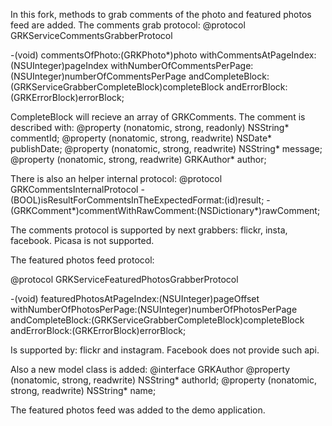In this fork, methods to grab comments of the photo and featured photos feed are added.
The comments grab protocol:
@protocol GRKServiceCommentsGrabberProtocol <NSObject>

-(void) commentsOfPhoto:(GRKPhoto*)photo
withCommentsAtPageIndex:(NSUInteger)pageIndex
withNumberOfCommentsPerPage:(NSUInteger)numberOfCommentsPerPage
       andCompleteBlock:(GRKServiceGrabberCompleteBlock)completeBlock
          andErrorBlock:(GRKErrorBlock)errorBlock;

CompleteBlock will recieve an array of GRKComments. The comment is described with:
@property (nonatomic, strong, readonly) NSString*  commentId;
@property (nonatomic, strong, readwrite) NSDate*    publishDate;
@property (nonatomic, strong, readwrite) NSString*  message;
@property (nonatomic, strong, readwrite) GRKAuthor* author;

There is also an helper internal protocol:
@protocol GRKCommentsInternalProtocol <NSObject>
-(BOOL)isResultForCommentsInTheExpectedFormat:(id)result;
-(GRKComment*)commentWithRawComment:(NSDictionary*)rawComment;

The comments protocol is supported by next grabbers: flickr, insta, facebook.
Picasa is not supported.


The featured photos feed protocol:

@protocol GRKServiceFeaturedPhotosGrabberProtocol <NSObject>

-(void) featuredPhotosAtPageIndex:(NSUInteger)pageOffset
        withNumberOfPhotosPerPage:(NSUInteger)numberOfPhotosPerPage
                 andCompleteBlock:(GRKServiceGrabberCompleteBlock)completeBlock
                    andErrorBlock:(GRKErrorBlock)errorBlock;

Is supported by: flickr and instagram.
Facebook does not provide such api.

Also a new model class is added:
@interface GRKAuthor
@property (nonatomic, strong, readwrite) NSString* authorId;
@property (nonatomic, strong, readwrite) NSString* name;

The featured photos feed was added to the demo application.
